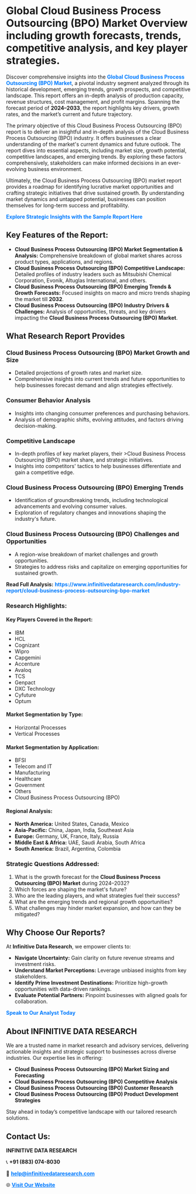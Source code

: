 <h1>Global Cloud Business Process Outsourcing (BPO) Market Overview including growth forecasts, trends, competitive analysis, and key player strategies.</h1>
<p>
Discover comprehensive insights into the 
<a href="https://www.infinitivedataresearch.com/industry-report/cloud-business-process-outsourcing-bpo-market" rel="dofollow" style="color: #007BFF; text-decoration: none;"><strong>Global Cloud Business Process Outsourcing (BPO) Market</strong></a>, a pivotal industry segment analyzed through its historical development, emerging trends, growth prospects, and competitive landscape. This report offers an in-depth analysis of production capacity, revenue structures, cost management, and profit margins. Spanning the forecast period of <strong>2024–2033</strong>, the report highlights key drivers, growth rates, and the market’s current and future trajectory.
</p>
<p>
The primary objective of this Cloud Business Process Outsourcing (BPO) report is to deliver an insightful and in-depth analysis of the Cloud Business Process Outsourcing (BPO) industry. It offers businesses a clear understanding of the market's current dynamics and future outlook. The report dives into essential aspects, including market size, growth potential, competitive landscapes, and emerging trends. By exploring these factors comprehensively, stakeholders can make informed decisions in an ever-evolving business environment.
</p>
<p>
Ultimately, the Cloud Business Process Outsourcing (BPO) market report provides a roadmap for identifying lucrative market opportunities and crafting strategic initiatives that drive sustained growth. By understanding market dynamics and untapped potential, businesses can position themselves for long-term success and profitability.
</p>
<p>
<a href="https://www.infinitivedataresearch.com/request-sample/reportId=103860" style="color: #007BFF; text-decoration: none;"><strong>Explore Strategic Insights with the Sample Report Here</strong></a>
</p>

<h2>Key Features of the Report:</h2>
<ul>
<li><strong>Cloud Business Process Outsourcing (BPO) Market Segmentation & Analysis:</strong> Comprehensive breakdown of global market shares across product types, applications, and regions.</li>
<li><strong>Cloud Business Process Outsourcing (BPO) Competitive Landscape:</strong> Detailed profiles of industry leaders such as Mitsubishi Chemical Corporation, Evonik, Altuglas International, and others.</li>
<li><strong>Cloud Business Process Outsourcing (BPO) Emerging Trends & Growth Forecasts:</strong> Focused insights on macro and micro trends shaping the market till <strong>2032</strong>.</li>
<li><strong>Cloud Business Process Outsourcing (BPO) Industry Drivers & Challenges:</strong> Analysis of opportunities, threats, and key drivers impacting the <strong>Cloud Business Process Outsourcing (BPO) Market</strong>.</li>
</ul>

<h2>What Research Report Provides</h2>
<h3>Cloud Business Process Outsourcing (BPO) Market Growth and Size</h3>
<ul>
<li>Detailed projections of growth rates and market size.</li>
<li>Comprehensive insights into current trends and future opportunities to help businesses forecast demand and align strategies effectively.</li>
</ul>

<h3>Consumer Behavior Analysis</h3>
<ul>
<li>Insights into changing consumer preferences and purchasing behaviors.</li>
<li>Analysis of demographic shifts, evolving attitudes, and factors driving decision-making.</li>
</ul>

<h3>Competitive Landscape</h3>
<ul>
<li>In-depth profiles of key market players, their >Cloud Business Process Outsourcing (BPO) market share, and strategic initiatives.</li>
<li>Insights into competitors' tactics to help businesses differentiate and gain a competitive edge.</li>
</ul>

<h3>Cloud Business Process Outsourcing (BPO) Emerging Trends</h3>
<ul>
<li>Identification of groundbreaking trends, including technological advancements and evolving consumer values.</li>
<li>Exploration of regulatory changes and innovations shaping the industry's future.</li>
</ul>

<h3>Cloud Business Process Outsourcing (BPO) Challenges and Opportunities</h3>
<ul>
<li>A region-wise breakdown of market challenges and growth opportunities.</li>
<li>Strategies to address risks and capitalize on emerging opportunities for sustained growth.</li>
</ul>
<p><strong>Read Full Analysis:</strong> <a href="https://www.infinitivedataresearch.com/industry-report/cloud-business-process-outsourcing-bpo-market" rel="dofollow" style="color: #007BFF; text-decoration: none;"><strong>https://www.infinitivedataresearch.com/industry-report/cloud-business-process-outsourcing-bpo-market</strong></a></p>
<h3>Research Highlights:</h3>
<h4>Key Players Covered in the Report:</h4>
<ul><li>IBM</li><li>HCL</li><li>Cognizant</li><li>Wipro</li><li>Capgemini</li><li>Accenture</li><li>Avaloq</li><li>TCS</li><li>Genpact</li><li>DXC Technology</li><li>Cyfuture</li><li>Optum</li></ul>
<h4>Market Segmentation by Type:</h4>
<ul><li>Horizontal Processes</li><li>Vertical Processes</li></ul>
<h4>Market Segmentation by Application:</h4>
<ul><li>BFSI</li><li>Telecom and IT</li><li>Manufacturing</li><li>Healthcare</li><li>Government</li><li>Others</li><li>Cloud Business Process Outsourcing (BPO)</li></ul>

<h4>Regional Analysis:</h4>
<ul>
<li><strong>North America:</strong> United States, Canada, Mexico</li>
<li><strong>Asia-Pacific:</strong> China, Japan, India, Southeast Asia</li>
<li><strong>Europe:</strong> Germany, UK, France, Italy, Russia</li>
<li><strong>Middle East & Africa:</strong> UAE, Saudi Arabia, South Africa</li>
<li><strong>South America:</strong> Brazil, Argentina, Colombia</li>
</ul>

<h3>Strategic Questions Addressed:</h3>
<ol>
<li>What is the growth forecast for the <strong>Cloud Business Process Outsourcing (BPO) Market</strong> during 2024–2032?</li>
<li>Which forces are shaping the market's future?</li>
<li>Who are the leading players, and what strategies fuel their success?</li>
<li>What are the emerging trends and regional growth opportunities?</li>
<li>What challenges may hinder market expansion, and how can they be mitigated?</li>
</ol>

<h2>Why Choose Our Reports?</h2>
<p>At <strong>Infinitive Data Research</strong>, we empower clients to:</p>
<ul>
<li><strong>Navigate Uncertainty:</strong> Gain clarity on future revenue streams and investment risks.</li>
<li><strong>Understand Market Perceptions:</strong> Leverage unbiased insights from key stakeholders.</li>
<li><strong>Identify Prime Investment Destinations:</strong> Prioritize high-growth opportunities with data-driven rankings.</li>
<li><strong>Evaluate Potential Partners:</strong> Pinpoint businesses with aligned goals for collaboration.</li>
</ul>
<p><a href="https://www.infinitivedataresearch.com/industry-report/cloud-business-process-outsourcing-bpo-market" rel="dofollow" style="color: #007BFF; text-decoration: none;"><strong>Speak to Our Analyst Today</strong></a></p>

<h2>About INFINITIVE DATA RESEARCH</h2>
<p>We are a trusted name in market research and advisory services, delivering actionable insights and strategic support to businesses across diverse industries. Our expertise lies in offering:</p>
<ul>
<li><strong>Cloud Business Process Outsourcing (BPO) Market Sizing and Forecasting</strong></li>
<li><strong>Cloud Business Process Outsourcing (BPO) Competitive Analysis</strong></li>
<li><strong>Cloud Business Process Outsourcing (BPO) Customer Research</strong></li>
<li><strong>Cloud Business Process Outsourcing (BPO) Product Development Strategies</strong></li>
</ul>
<p>Stay ahead in today’s competitive landscape with our tailored research solutions.</p>

<h2>Contact Us:</h2>
<p><strong>INFINITIVE DATA RESEARCH</strong></p>
<p>📞 <strong>+91 (883) 074-8030</strong></p>
<p>📧 <strong><a href="mailto:help@infinitivedataresearch.com" style="color: #007BFF;">help@infinitivedataresearch.com</a></strong></p>
<p>🌐 <strong><a href="https://www.infinitivedataresearch.com" rel="dofollow" style="color: #007BFF;">Visit Our Website</a></strong></p>